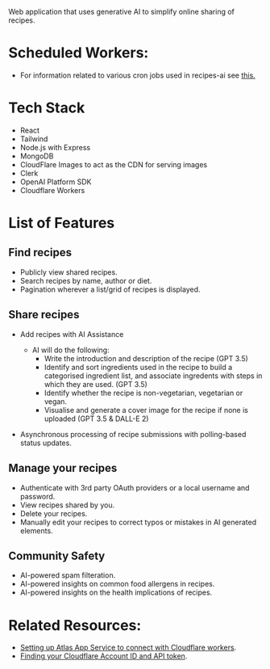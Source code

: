 Web application that uses generative AI to simplify online sharing of recipes.

# Scheduled Workers:
- For information related to various cron jobs used in recipes-ai see [this.](./scheduled-worker/scheduled-worker.md)

# Tech Stack

* React
* Tailwind
* Node.js with Express
* MongoDB
* CloudFlare Images to act as the CDN for serving images
* Clerk
* OpenAI Platform SDK
* Cloudflare Workers

# List of Features

## Find recipes

* Publicly view shared recipes.
* Search recipes by name, author or diet.
* Pagination wherever a list/grid of recipes is displayed.

## Share recipes

* Add recipes with AI Assistance
  * AI will do the following:
    * Write the introduction and description of the recipe (GPT 3.5)
    * Identify and sort ingredients used in the recipe to build a categorised ingredient list, and associate ingredents with steps in which they are used. (GPT 3.5)
    * Identify whether the recipe is non-vegetarian, vegetarian or vegan.
    * Visualise and generate a cover image for the recipe if none is uploaded (GPT 3.5 & DALL-E 2)
      
 * Asynchronous processing of recipe submissions with polling-based status updates.

## Manage your recipes

* Authenticate with 3rd party OAuth providers or a local username and password.
* View recipes shared by you. 
* Delete your recipes.
* Manually edit your recipes to correct typos or mistakes in AI generated elements.

## Community Safety

* AI-powered spam filteration.
* AI-powered insights on common food allergens in recipes.
* AI-powered insights on the health implications of recipes.

# Related Resources:
- [Setting up Atlas App Service to connect with Cloudflare workers](https://www.mongodb.com/developer/products/atlas/cloudflare-worker-rest-api/#check-out-the-rest-api-code).
- [Finding your Cloudflare Account ID and API token](https://developers.cloudflare.com/images/cloudflare-images/api-request).